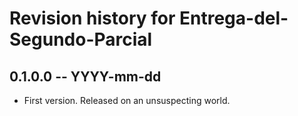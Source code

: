 # Revision history for Entrega-del-Segundo-Parcial

## 0.1.0.0 -- YYYY-mm-dd

* First version. Released on an unsuspecting world.
